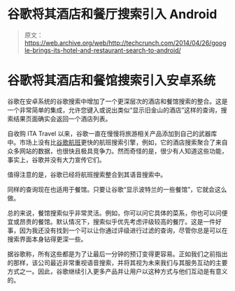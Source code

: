 # 谷歌将其酒店和餐厅搜索引入 Android 

> 原文：<https://web.archive.org/web/http://techcrunch.com/2014/04/26/google-brings-its-hotel-and-restaurant-search-to-android/>

# 谷歌将其酒店和餐馆搜索引入安卓系统

谷歌在安卓系统的谷歌搜索中增加了一个更深层次的酒店和餐馆搜索的整合。这是一个非常简单的集成，允许您键入或说出类似“显示旧金山的酒店”这样的查询，搜索结果页面确实会返回一个酒店列表。

自收购 ITA Travel 以来，谷歌一直在慢慢将旅游相关产品添加到自己的武器库中。市场上没有比[谷歌航班](https://web.archive.org/web/20230320021735/https://www.google.com/flights/)更快的航班搜索引擎，例如，它的酒店搜索聚合了来自众多网站的数据，也很快且极具竞争力。然而奇怪的是，很少有人知道这些功能，事实上，谷歌并没有大力宣传它们。

值得注意的是，谷歌已经将航班搜索整合到其语音搜索中。

同样的查询现在也适用于餐馆。只要让谷歌“显示波特兰的一些餐馆”，它就会这么做。

总的来说，餐馆搜索似乎非常灵活。例如，你可以问它具体的菜系，你也可以问便宜或昂贵的餐馆。默认情况下，搜索似乎优先考虑评级较高的餐厅。这是一件好事，因为我还没有找到一个可以让你通过评级进行过滤的查询，尽管你总是可以在搜索界面本身钻得更深一些。

据谷歌称，所有这些都是为了让最后一分钟的预订变得更容易。正如我们之前指出的那样，该公司最近非常重视语音搜索，并将其视为未来我们与其服务互动的主要方式之一。因此，谷歌继续引入更多产品并让用户以这种方式与他们互动是有意义的。